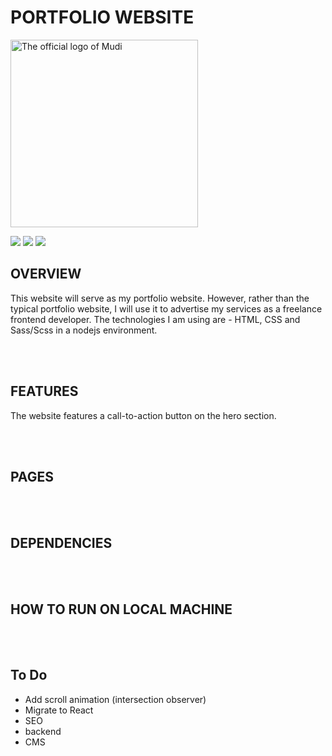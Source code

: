 
# PORTFOLIO WEBSITE
<img src="images/logo.png" alt="The official logo of Mudi" width="300px">

[![](https://img.shields.io/badge/Twitter-%40moodymudiaga-9cf?style=plastic&logo=twitter&labelColor=white&logoWidth=20)](https://twitter.com/MoodyMudiaga)
[![](https://img.shields.io/badge/LinkedIn-Mudiaga%20Moody%20Uwojeya-blue?style=plastic&logo=linkedin&labelColor=lightgrey&logoWidth=20)](https://www.linkedin.com/in/mudiaga-moody-uwojeya)
[![](https://img.shields.io/badge/Gmail-mudiagauwojeya@gmail.com-red?style=plastic&logo=gmail&labelColor=lightgrey&logoWidth=20)](mailto:moody.mudiaga@gmail.com)


## OVERVIEW

This website will serve as my portfolio website. However, rather than the typical portfolio website, I will use it to advertise my services as a freelance frontend developer. The technologies I am using are - HTML, CSS and Sass/Scss in a nodejs environment.

<br>
<br>

## FEATURES

The website features a call-to-action button on the hero section.

<br>
<br>

## PAGES

<br>
<br>

## DEPENDENCIES

<br>
<br>

## HOW TO RUN ON LOCAL MACHINE

<br>
<br>

## To Do

+ Add scroll animation (intersection observer)
+ Migrate to React
+ SEO
+ backend
+ CMS

